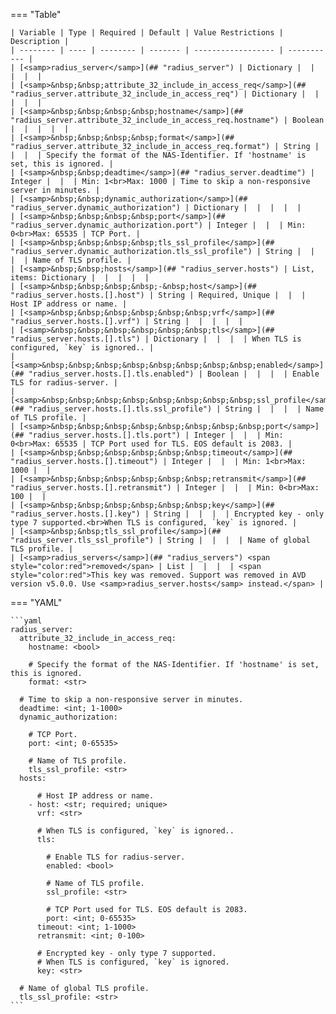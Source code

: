 <!--
  ~ Copyright (c) 2025 Arista Networks, Inc.
  ~ Use of this source code is governed by the Apache License 2.0
  ~ that can be found in the LICENSE file.
  -->
=== "Table"

    | Variable | Type | Required | Default | Value Restrictions | Description |
    | -------- | ---- | -------- | ------- | ------------------ | ----------- |
    | [<samp>radius_server</samp>](## "radius_server") | Dictionary |  |  |  |  |
    | [<samp>&nbsp;&nbsp;attribute_32_include_in_access_req</samp>](## "radius_server.attribute_32_include_in_access_req") | Dictionary |  |  |  |  |
    | [<samp>&nbsp;&nbsp;&nbsp;&nbsp;hostname</samp>](## "radius_server.attribute_32_include_in_access_req.hostname") | Boolean |  |  |  |  |
    | [<samp>&nbsp;&nbsp;&nbsp;&nbsp;format</samp>](## "radius_server.attribute_32_include_in_access_req.format") | String |  |  |  | Specify the format of the NAS-Identifier. If 'hostname' is set, this is ignored. |
    | [<samp>&nbsp;&nbsp;deadtime</samp>](## "radius_server.deadtime") | Integer |  |  | Min: 1<br>Max: 1000 | Time to skip a non-responsive server in minutes. |
    | [<samp>&nbsp;&nbsp;dynamic_authorization</samp>](## "radius_server.dynamic_authorization") | Dictionary |  |  |  |  |
    | [<samp>&nbsp;&nbsp;&nbsp;&nbsp;port</samp>](## "radius_server.dynamic_authorization.port") | Integer |  |  | Min: 0<br>Max: 65535 | TCP Port. |
    | [<samp>&nbsp;&nbsp;&nbsp;&nbsp;tls_ssl_profile</samp>](## "radius_server.dynamic_authorization.tls_ssl_profile") | String |  |  |  | Name of TLS profile. |
    | [<samp>&nbsp;&nbsp;hosts</samp>](## "radius_server.hosts") | List, items: Dictionary |  |  |  |  |
    | [<samp>&nbsp;&nbsp;&nbsp;&nbsp;-&nbsp;host</samp>](## "radius_server.hosts.[].host") | String | Required, Unique |  |  | Host IP address or name. |
    | [<samp>&nbsp;&nbsp;&nbsp;&nbsp;&nbsp;&nbsp;vrf</samp>](## "radius_server.hosts.[].vrf") | String |  |  |  |  |
    | [<samp>&nbsp;&nbsp;&nbsp;&nbsp;&nbsp;&nbsp;tls</samp>](## "radius_server.hosts.[].tls") | Dictionary |  |  |  | When TLS is configured, `key` is ignored.. |
    | [<samp>&nbsp;&nbsp;&nbsp;&nbsp;&nbsp;&nbsp;&nbsp;&nbsp;enabled</samp>](## "radius_server.hosts.[].tls.enabled") | Boolean |  |  |  | Enable TLS for radius-server. |
    | [<samp>&nbsp;&nbsp;&nbsp;&nbsp;&nbsp;&nbsp;&nbsp;&nbsp;ssl_profile</samp>](## "radius_server.hosts.[].tls.ssl_profile") | String |  |  |  | Name of TLS profile. |
    | [<samp>&nbsp;&nbsp;&nbsp;&nbsp;&nbsp;&nbsp;&nbsp;&nbsp;port</samp>](## "radius_server.hosts.[].tls.port") | Integer |  |  | Min: 0<br>Max: 65535 | TCP Port used for TLS. EOS default is 2083. |
    | [<samp>&nbsp;&nbsp;&nbsp;&nbsp;&nbsp;&nbsp;timeout</samp>](## "radius_server.hosts.[].timeout") | Integer |  |  | Min: 1<br>Max: 1000 |  |
    | [<samp>&nbsp;&nbsp;&nbsp;&nbsp;&nbsp;&nbsp;retransmit</samp>](## "radius_server.hosts.[].retransmit") | Integer |  |  | Min: 0<br>Max: 100 |  |
    | [<samp>&nbsp;&nbsp;&nbsp;&nbsp;&nbsp;&nbsp;key</samp>](## "radius_server.hosts.[].key") | String |  |  |  | Encrypted key - only type 7 supported.<br>When TLS is configured, `key` is ignored. |
    | [<samp>&nbsp;&nbsp;tls_ssl_profile</samp>](## "radius_server.tls_ssl_profile") | String |  |  |  | Name of global TLS profile. |
    | [<samp>radius_servers</samp>](## "radius_servers") <span style="color:red">removed</span> | List |  |  |  | <span style="color:red">This key was removed. Support was removed in AVD version v5.0.0. Use <samp>radius_server.hosts</samp> instead.</span> |

=== "YAML"

    ```yaml
    radius_server:
      attribute_32_include_in_access_req:
        hostname: <bool>

        # Specify the format of the NAS-Identifier. If 'hostname' is set, this is ignored.
        format: <str>

      # Time to skip a non-responsive server in minutes.
      deadtime: <int; 1-1000>
      dynamic_authorization:

        # TCP Port.
        port: <int; 0-65535>

        # Name of TLS profile.
        tls_ssl_profile: <str>
      hosts:

          # Host IP address or name.
        - host: <str; required; unique>
          vrf: <str>

          # When TLS is configured, `key` is ignored..
          tls:

            # Enable TLS for radius-server.
            enabled: <bool>

            # Name of TLS profile.
            ssl_profile: <str>

            # TCP Port used for TLS. EOS default is 2083.
            port: <int; 0-65535>
          timeout: <int; 1-1000>
          retransmit: <int; 0-100>

          # Encrypted key - only type 7 supported.
          # When TLS is configured, `key` is ignored.
          key: <str>

      # Name of global TLS profile.
      tls_ssl_profile: <str>
    ```
